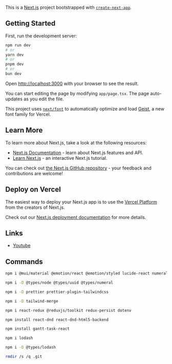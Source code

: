 This is a [Next.js](https://nextjs.org) project bootstrapped with [`create-next-app`](https://nextjs.org/docs/app/api-reference/cli/create-next-app).

## Getting Started

First, run the development server:

```bash
npm run dev
# or
yarn dev
# or
pnpm dev
# or
bun dev
```

Open [http://localhost:3000](http://localhost:3000) with your browser to see the result.

You can start editing the page by modifying `app/page.tsx`. The page auto-updates as you edit the file.

This project uses [`next/font`](https://nextjs.org/docs/app/building-your-application/optimizing/fonts) to automatically optimize and load [Geist](https://vercel.com/font), a new font family for Vercel.

## Learn More

To learn more about Next.js, take a look at the following resources:

- [Next.js Documentation](https://nextjs.org/docs) - learn about Next.js features and API.
- [Learn Next.js](https://nextjs.org/learn) - an interactive Next.js tutorial.

You can check out [the Next.js GitHub repository](https://github.com/vercel/next.js) - your feedback and contributions are welcome!

## Deploy on Vercel

The easiest way to deploy your Next.js app is to use the [Vercel Platform](https://vercel.com/new?utm_medium=default-template&filter=next.js&utm_source=create-next-app&utm_campaign=create-next-app-readme) from the creators of Next.js.

Check out our [Next.js deployment documentation](https://nextjs.org/docs/app/building-your-application/deploying) for more details.

## Links

- [Youtube](https://youtu.be/KAV8vo7hGAo?t=21392)

## Commands

```bash
npm i @mui/material @emotion/react @emotion/styled lucide-react numeral date-fns axios recharts react-dnd react-dnd-html5-backend gantt-task-react @mui/x-data-grid

npm i -D @types/node @types/uuid @types/numeral

npm i -D prettier prettier-plugin-tailwindcss

npm i -D tailwind-merge

npm i react-redux @reduxjs/toolkit redux-persist dotenv

npm install react-dnd react-dnd-html5-backend

npm install gantt-task-react

npm i lodash

npm i -D @types/lodash

rmdir /s /q .git
```
